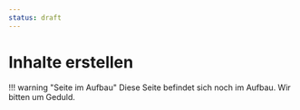 ```yaml
---
status: draft
---
```


# Inhalte erstellen


!!! warning "Seite im Aufbau"
    Diese Seite befindet sich noch im Aufbau. Wir bitten um Geduld.